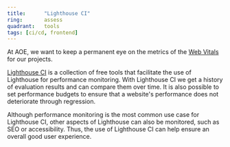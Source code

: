 ```yaml
---
title:      "Lighthouse CI"
ring:       assess
quadrant:   tools
tags: [ci/cd, frontend]
---
```

At AOE, we want to keep a permanent eye on the metrics of the [Web Vitals](https://web.dev/learn-web-vitals/) for our projects.

[Lighthouse CI](https://web.dev/lighthouse-ci/) is a collection of free tools that facilitate the use of Lighthouse for performance monitoring. With Lighthouse CI we get a history of evaluation results and can compare them over time. It is also possible to set performance budgets to ensure that a website's performance does not deteriorate through regression.

Although performance monitoring is the most common use case for Lighthouse CI, other aspects of Lighthouse can also be monitored, such as SEO or accessibility. Thus, the use of Lighthouse CI can help ensure an overall good user experience.
